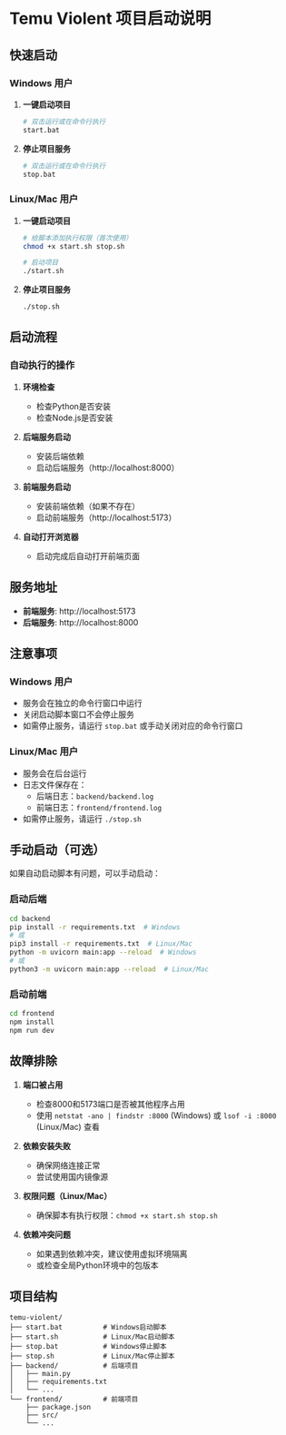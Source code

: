 # Temu Violent 项目启动说明

## 快速启动

### Windows 用户

1. **一键启动项目**
   ```bash
   # 双击运行或在命令行执行
   start.bat
   ```

2. **停止项目服务**
   ```bash
   # 双击运行或在命令行执行
   stop.bat
   ```

### Linux/Mac 用户

1. **一键启动项目**
   ```bash
   # 给脚本添加执行权限（首次使用）
   chmod +x start.sh stop.sh
   
   # 启动项目
   ./start.sh
   ```

2. **停止项目服务**
   ```bash
   ./stop.sh
   ```

## 启动流程

### 自动执行的操作

1. **环境检查**
   - 检查Python是否安装
   - 检查Node.js是否安装

2. **后端服务启动**
   - 安装后端依赖
   - 启动后端服务（http://localhost:8000）

3. **前端服务启动**
   - 安装前端依赖（如果不存在）
   - 启动前端服务（http://localhost:5173）

4. **自动打开浏览器**
   - 启动完成后自动打开前端页面

## 服务地址

- **前端服务**: http://localhost:5173
- **后端服务**: http://localhost:8000

## 注意事项

### Windows 用户
- 服务会在独立的命令行窗口中运行
- 关闭启动脚本窗口不会停止服务
- 如需停止服务，请运行 `stop.bat` 或手动关闭对应的命令行窗口

### Linux/Mac 用户
- 服务会在后台运行
- 日志文件保存在：
  - 后端日志：`backend/backend.log`
  - 前端日志：`frontend/frontend.log`
- 如需停止服务，请运行 `./stop.sh`

## 手动启动（可选）

如果自动启动脚本有问题，可以手动启动：

### 启动后端
```bash
cd backend
pip install -r requirements.txt  # Windows
# 或
pip3 install -r requirements.txt  # Linux/Mac
python -m uvicorn main:app --reload  # Windows
# 或
python3 -m uvicorn main:app --reload  # Linux/Mac
```

### 启动前端
```bash
cd frontend
npm install
npm run dev
```

## 故障排除

1. **端口被占用**
   - 检查8000和5173端口是否被其他程序占用
   - 使用 `netstat -ano | findstr :8000` (Windows) 或 `lsof -i :8000` (Linux/Mac) 查看

2. **依赖安装失败**
   - 确保网络连接正常
   - 尝试使用国内镜像源

3. **权限问题（Linux/Mac）**
   - 确保脚本有执行权限：`chmod +x start.sh stop.sh`

4. **依赖冲突问题**
   - 如果遇到依赖冲突，建议使用虚拟环境隔离
   - 或检查全局Python环境中的包版本

## 项目结构

```
temu-violent/
├── start.bat          # Windows启动脚本
├── start.sh           # Linux/Mac启动脚本
├── stop.bat           # Windows停止脚本
├── stop.sh            # Linux/Mac停止脚本
├── backend/           # 后端项目
│   ├── main.py
│   ├── requirements.txt
│   └── ...
└── frontend/          # 前端项目
    ├── package.json
    ├── src/
    └── ...
``` 